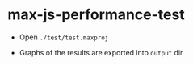 # max-js-performance-test

- Open `./test/test.maxproj`

- Graphs of the results are exported into `output` dir